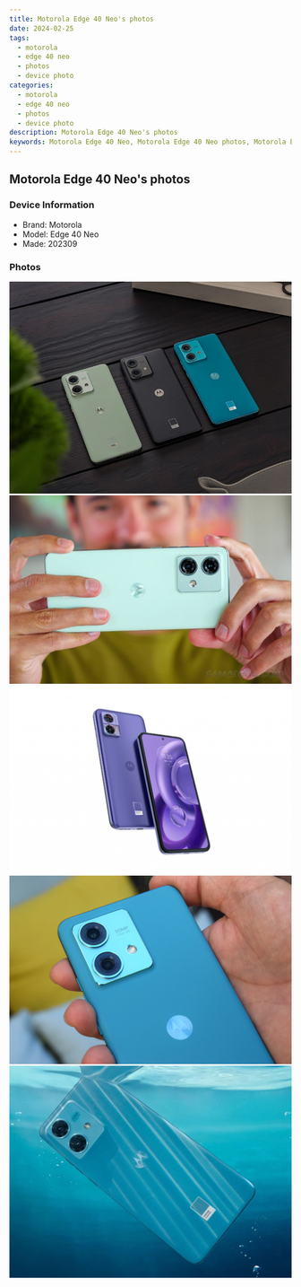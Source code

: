 ```yaml
---
title: Motorola Edge 40 Neo's photos
date: 2024-02-25
tags: 
  - motorola
  - edge 40 neo
  - photos
  - device photo
categories: 
  - motorola
  - edge 40 neo
  - photos
  - device photo
description: Motorola Edge 40 Neo's photos
keywords: Motorola Edge 40 Neo, Motorola Edge 40 Neo photos, Motorola Edge 40 Neo device photo
---
```


## Motorola Edge 40 Neo's photos

### Device Information

- Brand: Motorola
- Model: Edge 40 Neo
- Made: 202309

### Photos

![/images/best-assets/devices/motorola/motorola-edge-40-neo/1.jpg](/images/best-assets/devices/motorola/motorola-edge-40-neo/1.jpg)
![/images/best-assets/devices/motorola/motorola-edge-40-neo/2.jpg](/images/best-assets/devices/motorola/motorola-edge-40-neo/2.jpg)
![/images/best-assets/devices/motorola/motorola-edge-40-neo/3.jpg](/images/best-assets/devices/motorola/motorola-edge-40-neo/3.jpg)
![/images/best-assets/devices/motorola/motorola-edge-40-neo/4.jpg](/images/best-assets/devices/motorola/motorola-edge-40-neo/4.jpg)
![/images/best-assets/devices/motorola/motorola-edge-40-neo/5.jpg](/images/best-assets/devices/motorola/motorola-edge-40-neo/5.jpg)
